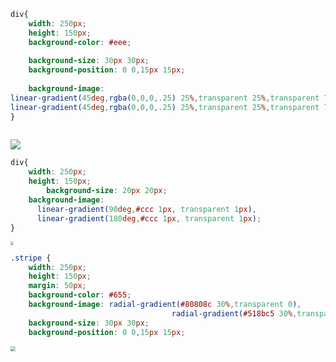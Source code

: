 ```css
div{
  	width: 250px;
    height: 150px;
    background-color: #eee;
  
  	background-size: 30px 30px;
    background-position: 0 0,15px 15px;
  
    background-image: 
linear-gradient(45deg,rgba(0,0,0,.25) 25%,transparent 25%,transparent 75%,rgba(0,0,0,.25) 75%), 
linear-gradient(45deg,rgba(0,0,0,.25) 25%,transparent 25%,transparent 75%,rgba(0,0,0,.25) 75%);
}  
	
```

![](https://tva1.sinaimg.cn/large/008i3skNgy1gqca3af91bj306o04174g.jpg)

```css
div{
    width: 250px;
    height: 150px;
 		background-size: 20px 20px;
    background-image: 
      linear-gradient(90deg,#ccc 1px, transparent 1px),
      linear-gradient(180deg,#ccc 1px, transparent 1px);
}
```

<img src="https://tva1.sinaimg.cn/large/008i3skNgy1gqca2iwckmj30p20g23yw.jpg" style="zoom:33%;" />

```css
.stripe {
    width: 250px;
    height: 150px;
    margin: 50px;
    background-color: #655;
    background-image: radial-gradient(#80808c 30%,transparent 0), 
      								radial-gradient(#518bc5 30%,transparent 0);
    background-size: 30px 30px;
    background-position: 0 0,15px 15px;
```

<img src="https://tva1.sinaimg.cn/large/008i3skNgy1gqcb4jues4j30h00b474o.jpg" style="zoom:50%;" />

